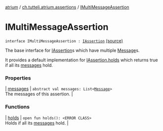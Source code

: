 [atrium](../../index.md) / [ch.tutteli.atrium.assertions](../index.md) / [IMultiMessageAssertion](.)

# IMultiMessageAssertion

`interface IMultiMessageAssertion : `[`IAssertion`](../-i-assertion/index.md) [(source)](https://github.com/robstoll/atrium/tree/master/atrium-api/src/main/kotlin/ch/tutteli/atrium/assertions/IMultiMessageAssertion.kt#L8)

The base interface for [IAssertion](../-i-assertion/index.md)s which have multiple [Message](../-message/index.md)s.

It provides a default implementation for [IAssertion.holds](../-i-assertion/holds.md) which returns true if all its [messages](messages.md) hold.

### Properties

| [messages](messages.md) | `abstract val messages: List<`[`Message`](../-message/index.md)`>`<br>The messages of this assertion. |

### Functions

| [holds](holds.md) | `open fun holds(): <ERROR CLASS>`<br>Holds if all its [messages](messages.md) hold. |

